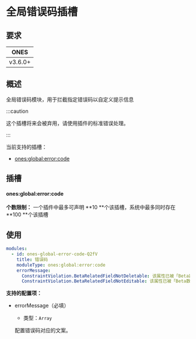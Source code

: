 # 全局错误码插槽

## 要求

|  ONES   |
| :-----: |
| v3.6.0+ |

## 概述

全局错误码模块，用于拦截指定错误码以自定义提示信息

:::caution

这个插槽将来会被弃用，请使用插件的标准错误处理。

:::

当前支持的插槽：

- [ones:global:error:code](#onesglobalerrorcode)

## 插槽

#### ones:global:error:code

**个数限制：** 一个插件中最多可声明 **10 **个该插槽，系统中最多同时存在 **100 **个该插槽

## 使用

```yaml
modules:
  - id: ones-global-error-code-Q2fV
    title: 错误码
    moduleType: ones:global:error:code
    errorMessage:
      ConstraintViolation.BetaRelatedFieldNotDeletable: 该属性已被「Beta数据相关逻辑」调用，不可被删除
      ConstraintViolation.BetaRelatedFieldNotEditable: 该属性已被「Beta数据相关逻辑」调用，不可被编辑
```

**支持的配置项：**

- errorMessage（必填）

  - 类型：`Array`

  配置错误码对应的文案。
